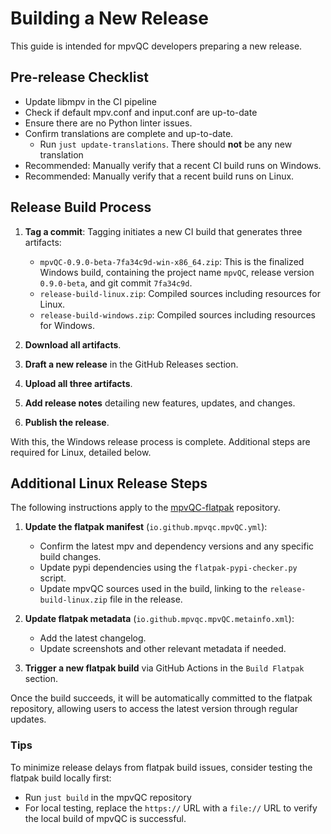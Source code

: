 <!--
SPDX-FileCopyrightText: mpvQC developers

SPDX-License-Identifier: MIT
-->

# Building a New Release

This guide is intended for mpvQC developers preparing a new release.

## Pre-release Checklist

- Update libmpv in the CI pipeline
- Check if default mpv.conf and input.conf are up-to-date
- Ensure there are no Python linter issues.
- Confirm translations are complete and up-to-date.
  - Run `just update-translations`. There should **not** be any new translation
- Recommended: Manually verify that a recent CI build runs on Windows.
- Recommended: Manually verify that a recent build runs on Linux.

## Release Build Process

1. **Tag a commit**: Tagging initiates a new CI build that generates three artifacts:

   - `mpvQC-0.9.0-beta-7fa34c9d-win-x86_64.zip`: This is the finalized Windows build, containing the project name
     `mpvQC`, release version `0.9.0-beta`, and git commit `7fa34c9d`.
   - `release-build-linux.zip`: Compiled sources including resources for Linux.
   - `release-build-windows.zip`: Compiled sources including resources for Windows.

2. **Download all artifacts**.

3. **Draft a new release** in the GitHub Releases section.

4. **Upload all three artifacts**.

5. **Add release notes** detailing new features, updates, and changes.

6. **Publish the release**.

With this, the Windows release process is complete. Additional steps are required for Linux, detailed below.

## Additional Linux Release Steps

The following instructions apply to the [mpvQC-flatpak](https://github.com/mpvqc/mpvQC-flatpak) repository.

1. **Update the flatpak manifest** (`io.github.mpvqc.mpvQC.yml`):

   - Confirm the latest mpv and dependency versions and any specific build changes.
   - Update pypi dependencies using the `flatpak-pypi-checker.py` script.
   - Update mpvQC sources used in the build, linking to the `release-build-linux.zip` file in the release.

2. **Update flatpak metadata** (`io.github.mpvqc.mpvQC.metainfo.xml`):

   - Add the latest changelog.
   - Update screenshots and other relevant metadata if needed.

3. **Trigger a new flatpak build** via GitHub Actions in the `Build Flatpak` section.

Once the build succeeds, it will be automatically committed to the flatpak repository, allowing users to access the
latest version through regular updates.

### Tips

To minimize release delays from flatpak build issues, consider testing the flatpak build locally first:

- Run `just build` in the mpvQC repository
- For local testing, replace the `https://` URL with a `file://` URL to verify the local build of mpvQC is
  successful.
